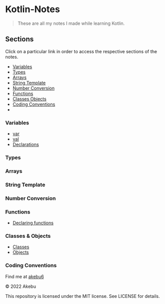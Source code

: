 # Kotlin-Notes
> These are all my notes I made while learning Kotlin.

## Sections
Click on a particular link in order to access the respective sections of the notes.

* [Variables](#variables)
* [Types](#types)
* [Arrays](#arrays)
* [String Template](#string-template)
* [Number Conversion](#number-conversion)
* [Functions](#functions)
* [Classes Objects](#classes-objects)
* [Coding Conventions](#coding-conventions)
* 

### Variables
   * [var](var)
   * [val](val)
   * [Declarations](declarations)
### Types
### Arrays
### String Template
### Number Conversion
### Functions
   * [Declaring functions](declaring-functions)
### Classes & Objects
   * [Classes](classes)
   * [Objects](objects)
### Coding Conventions






Find me at [akebu6](https://twitter.com/akebu6)


© 2022 Akebu

This repository is licensed under the MIT license. See LICENSE for details.
